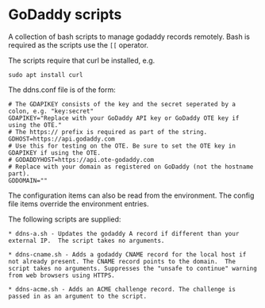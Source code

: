 # GoDaddy scripts

A collection of bash scripts to manage godaddy records remotely.
Bash is required as the scripts use the `[[` operator.

The scripts require that curl be installed, e.g.

    sudo apt install curl

The ddns.conf file is of the form:

    # The GDAPIKEY consists of the key and the secret seperated by a colon, e.g. "key:secret"
    GDAPIKEY="Replace with your GoDaddy API key or GoDaddy OTE key if using the OTE."
    # The https:// prefix is required as part of the string.
    GDHOST=https://api.godaddy.com
    # Use this for testing on the OTE. Be sure to set the OTE key in GDAPIKEY if using the OTE.
    # GODADDYHOST=https://api.ote-godaddy.com
    # Replace with your domain as registered on GoDaddy (not the hostname part).
    GDDOMAIN=""

The configuration items can also be read from the environment. The config file items override the environment entries.

The following scripts are supplied:

    * ddns-a.sh - Updates the godaddy A record if different than your external IP.  The script takes no arguments.

    * ddns-cname.sh - Adds a godaddy CNAME record for the local host if not already present. The CNAME record points to the domain.  The script takes no arguments. Suppresses the "unsafe to continue" warning from web browsers using HTTPS.  
                
    * ddns-acme.sh - Adds an ACME challenge record. The challenge is passed in as an argument to the script.
